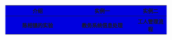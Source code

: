 <table>
<tr>
    <th width=40%, bgcolor=withe >介绍</th>
    <th width=40%, bgcolor=withe>实例一</th>
    <th width="50%", bgcolor=withe>实例二</th>
  </tr>
  <tr>
      <th width=40%, bgcolor=withe >陈相镇的实验</th>
      <th width=40%, bgcolor=withe>教务系统信息处理</th>
      <th width="50%", bgcolor=withe>工人管理流程</th>
    </tr>
</table>